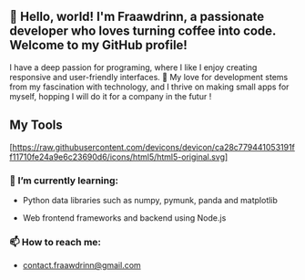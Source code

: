 ## 👋 Hello, world! I'm Fraawdrinn, a passionate developer who loves turning coffee into code. Welcome to my GitHub profile!
I have a deep passion for programing, where I like I enjoy creating responsive and user-friendly interfaces. 🤠
My love for development stems from my fascination with technology, and I thrive on making small apps for myself, hopping I will do it for a company in the futur !

## My Tools
[https://raw.githubusercontent.com/devicons/devicon/ca28c779441053191ff11710fe24a9e6c23690d6/icons/html5/html5-original.svg]




### 🌱 I’m currently learning:
- Python data libraries such as numpy, pymunk, panda and matplotlib

- Web frontend frameworks and backend using Node.js

### 📫 How to reach me:
- contact.fraawdrinn@gmail.com
<!--
**Fraawdrinn/Fraawdrinn** is a ✨ _special_ ✨ repository because its `README.md` (this file) appears on your GitHub profile.

Here are some ideas to get you started:

- 🔭 I’m currently working on ...
-  ...
- 👯 I’m looking to collaborate on ...
- 🤔 I’m looking for help with ...
- 💬 Ask me about ...
-  ...
- 😄 Pronouns: ...
- ⚡ Fun fact: ...
-->
